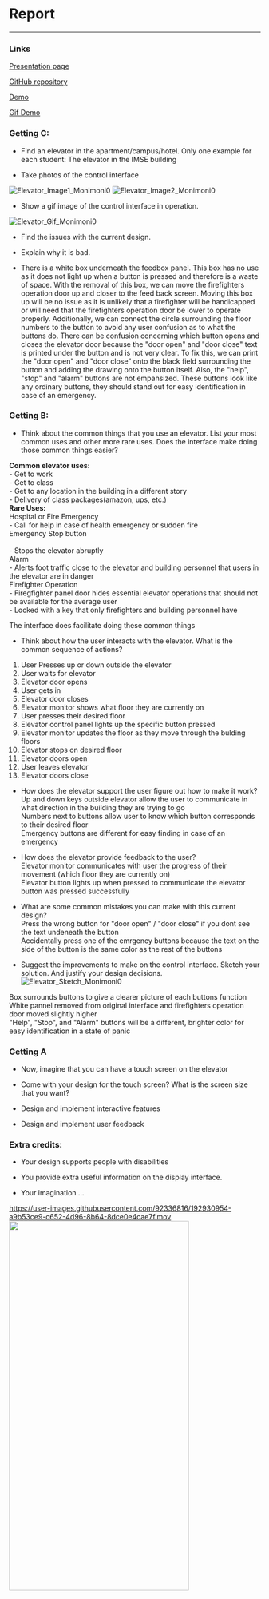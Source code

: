 # Report

---


### Links
[Presentation page](https://monimoni0.github.io)

[GitHub repository](https://github.com/Monimoni0/monimoni0.github.io)

[Demo](https://user-images.githubusercontent.com/92336816/192930954-a9b53ce9-c652-4d96-8b64-8dce0e4cae7f.mov)

[Gif Demo](https://giphy.com/gifs/NCBxL8PffoZsWei947)




### Getting C:
- Find an elevator in the apartment/campus/hotel. Only one example for each student: The elevator in the IMSE building

- Take photos of the control interface

![Elevator_Image1_Monimoni0](floor1.jpeg)
![Elevator_Image2_Monimoni0](floor2.jpeg)
-  Show a gif image of the control interface in operation.

![Elevator_Gif_Monimoni0](https://media.giphy.com/media/ts4U2JEDwmLSlt42MO/giphy.gif)

- Find the issues with the current design.

- Explain why it is bad.
- There is a white box underneath the feedbox panel. This box has no use as it does not
light up when a button is pressed and therefore is a waste of space. With the removal
of this box, we can move the firefighters operation door up and closer to the feed back screen.
Moving this box up will be no issue as it is unlikely that a firefighter will be 
handicapped or will need that the firefighters operation door be lower to operate properly.
Additionally, we can connect the circle surrounding the floor numbers to the button 
to avoid any user confusion as to what the buttons do. There can be confusion concerning which 
button opens and closes the elevator door because the "door open" and "door close" text 
is printed under the button and is not very clear. To fix this, we can print the "door open"
and "door close" onto the black field surrounding the button and adding the drawing onto
the button itself. Also, the "help", "stop" and "alarm" buttons are not empahsized. 
These buttons look like any ordinary buttons, they should stand out for easy identification
in case of an emergency.

### Getting B:
- Think about the common things that you use an elevator. List your most common uses and other more rare uses. Does the interface make doing those common things easier?

**Common elevator uses:** </br>
        - Get to work </br>
        - Get to class</br>
        - Get to any location in the building in a different story</br>
        - Delivery of class packages(amazon, ups, etc.)</br>
**Rare Uses:** </br> 
        Hospital or Fire Emergency</br>
                - Call for help in case of health emergency or sudden fire</br>
        Emergency Stop button</br>  
                - Stops the elevator abruptly</br>
        Alarm</br>
                - Alerts foot traffic close to the elevator and building personnel that users in the elevator
are in danger</br> 
        Firefighter Operation</br> 
                - Firegfighter panel door hides essential elevator operations that should not be available for the
average user</br>
                - Locked with a key that only firefighters and building personnel have</br>


The interface does facilitate doing these common things</br>


- Think about how the user interacts with the elevator. What is the common sequence of actions?
1. User Presses up or down outside the elevator
2. User waits for elevator 
3. Elevator door opens
4. User gets in 
5. Elevator door closes
6. Elevator monitor shows what floor they are currently on 
7. User presses their desired floor
8. Elevator control panel lights up the specific button pressed
9. Elevator monitor updates the floor as they move through the bulding floors
10. Elevator stops on desired floor
11. Elevator doors open 
12. User leaves elevator 
13. Elevator doors close

- How does the elevator support the user figure out how to make it work? </br>
Up and down keys outside elevator allow the user to communicate in what direction in the building they are trying to go </br>
Numbers next to buttons allow user to know which button corresponds to their desired floor </br>
Emergency buttons are different for easy finding in case of an emergency </br>


- How does the elevator provide feedback to the user?</br>
Elevator monitor communicates with user the progress of their movement (which floor they are currently on)</br>
Elevator button lights up when pressed to communicate the elevator button was pressed successfully </br>


- What are some common mistakes you can make with this current design?</br>
Press the wrong button for "door open" / "door close" if you dont see the text undeneath the button </br>
Accidentally press one of the emrgency buttons because the text on the side of the button is the same color as the rest of the buttons </br>


- Suggest the improvements to make on the control interface. Sketch your solution. And justify your design decisions.
![Elevator_Sketch_Monimoni0](p1.monica.romero.png)

Box surrounds buttons to give a clearer picture of each buttons function </br>
White pannel removed from original interface and firefighters operation door moved slightly higher </br>
"Help", "Stop", and "Alarm" buttons will be a different, brighter color for easy identification in a state of panic </br>


### Getting A

- Now, imagine that you can have a touch screen on the elevator

- Come with your design for the touch screen? What is the screen size that you want?

- Design and implement interactive features

- Design and implement user feedback

### Extra credits:

- Your design supports people with disabilities

- You provide extra useful information on the display interface.

- Your imagination ...


https://user-images.githubusercontent.com/92336816/192930954-a9b53ce9-c652-4d96-8b64-8dce0e4cae7f.mov </br>
<img src="p1.monica.romero.gif" width="360" height="740"/>
